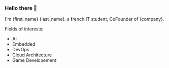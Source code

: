 ### Hello there 👋

I'm {first_name} {last_name}, a french IT student, CoFounder of {company}.

Fields of interests:
 * AI
 * Embedded
 * DevOps
 * Cloud Architecture
 * Game Developement
